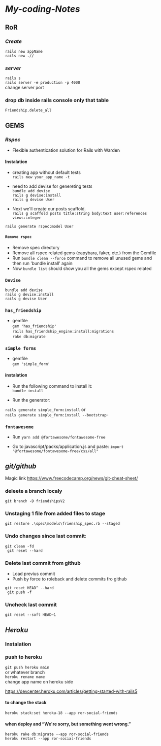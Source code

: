# **_My-coding-Notes_**

## RoR 

### **_Create_**
``rails new appName``<br>
``rails new .//``<br> 

### **_server_**
``rails s``<br>
``rails server -e production -p 4000``<br> change server  port

### drop db inside rails console only that table
``Friendship.delete_all``

## GEMS

### **_Rspec_**
- Flexible authentication solution for Rails with Warden

#### Instalation
- creating app without default tests<br>
``rails new your_app_name -t`` 

- need to add devise for genereting tests<br>
``bundle add devise``<br>
``rails g devise:install``<br>
``rails g devise User``

- Next we'll create our posts scaffold.<br>
``rails g scaffold posts title:string body:text user:references views:integer``<br>

 ``rails generate rspec:model User``

#### ```Remove rspec```

- Remove spec directory
- Remove all rspec related gems (capybara, faker, etc.) from the Gemfile
- Run `bundle clean --force` command to remove all unused gems and then run 'bundle install' again
- Now ``bundle list`` should show you all the gems except rspec related

### `Devise`
``bundle add devise``<br>
``rails g devise:install``<br>
``rails g devise User``<br>

### ``has_friendship``<br>
- gemfile <br>
``gem 'has_friendship'``<br>
``rails has_friendship_engine:install:migrations``<br>
``rake db:migrate``

### ``simple forms``
- gemfile <br>
``gem 'simple_form'``<br>

#### instalation
- Run the following command to install it:<br>
``bundle install``

- Run the generator:

``rails generate simple_form:install`` or<br>
``rails generate simple_form:install --bootstrap``- 

### ``fontawesome``
- Run ``yarn add @fortawesome/fontawesome-free``

- Go to javascript/packs/application.js and paste: ``import "@fortawesome/fontawesome-free/css/all"`` 

## **_git/github_**
Magic link
https://www.freecodecamp.org/news/git-cheat-sheet/

### deleete a branch localy
``git branch -D friendshipsV2``

### Unstaging 1 file from added files to stage

``git restore .\spec\models\frienship_spec.rb --staged``

### Undo changes since last commit:

``git clean -fd
``<br>``
git reset --hard``

### Delete last commit from github

- Load previus commit
- Push by force to roleback and delete commits fro github

``git reset HEAD^ --hard
``<br>``
git push -f``

### Uncheck last commit

``git reset --soft HEAD~1``

## **_Heroku_**

### Instalation


### push to heroku

``git push heroku main``<br>
or whatever branch<br>
``heroku rename name``<br> change app name on heroku side

https://devcenter.heroku.com/articles/getting-started-with-rails5

#### to change the stack 
``heroku stack:set heroku-18 --app ror-social-friends``

#### when deploy and “We're sorry, but something went wrong.”
``heroku rake db:migrate --app ror-social-friends``<br>
``heroku restart --app ror-social-friends``
